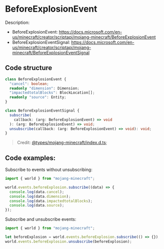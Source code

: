 # BeforeExplosionEvent

Description:

- BeforeExplosionEvent: https://docs.microsoft.com/en-us/minecraft/creator/scriptapi/mojang-minecraft/BeforeExplosionEvent
- BeforeExplosionEventSignal: https://docs.microsoft.com/en-us/minecraft/creator/scriptapi/mojang-minecraft/BeforeExplosionEventSignal

## Code structure

```ts
class BeforeExplosionEvent {
  "cancel": boolean;
  readonly "dimension": Dimension;
  "impactedtotalBlocks": BlockLocation[];
  readonly "source": Entity;
}
```

```ts
class BeforeExplosionEventSignal {
  subscribe(
    callback: (arg: BeforeExplosionEvent) => void
  ): (arg: BeforeExplosionEvent) => void;
  unsubscribe(callback: (arg: BeforeExplosionEvent) => void): void;
}
```

> Credit: [@types/mojang-minecraft/index.d.ts](https://github.com/DefinitelyTyped/DefinitelyTyped/blob/master/types/mojang-minecraft/index.d.ts);

## Code examples:

Subscribe to events without unsubscribing:

```js
import { world } from "mojang-minecraft";

world.events.beforeExplosion.subscribe((data) => {
  console.log(data.cancel);
  console.log(data.dimension);
  console.log(data.impactedtotalBlocks);
  console.log(data.source);
});
```

Subscribe and unsubscribe events:

```js
import { world } from "mojang-minecraft";

let beforeExplosion = world.events.beforeExplosion.subscribe(() => {});
world.events.beforeExplosion.unsubscribe(beforeExplosion);
```
